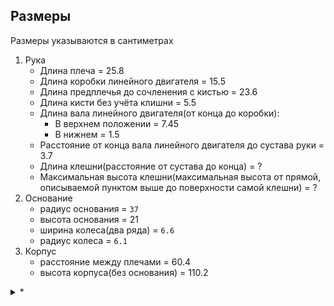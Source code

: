 ##  Размеры ##
Размеры указываются в сантиметрах
1. Рука
    - Длина плеча = 25.8
    - Длина коробки линейного двигателя = 15.5
    - Длина предплечья до сочленения с кистью = 23.6
    - Длина кисти без учёта клишни = 5.5
    - Длина вала линейного двигателя(от конца до коробки):
        - В верхнем положении = 7.45
        - В нижнем = 1.5
    - Расстояние от конца вала линейного двигателя до сустава руки = 3.7
    - Длина клешни(расстояние от сустава до конца) = ?
    - Максимальная высота клешни(максимальная высота от прямой, описываемой пунктом выше до поверхности самой клешни) = ?
2. Основание
    - радиус основания = `37`
    - высота основания = 21
    - ширина колеса(два ряда) = `6.6`
    - радиус колеса = `6.1`
3. Корпус
    - расстояние между плечами = 60.4
    - высота корпуса(без основания) = 110.2

<details>
<summary>*</summary>

</details>
